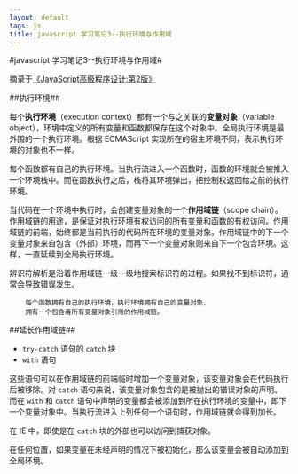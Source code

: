 ```yaml
---
layout: default
tags: js
title: javascript 学习笔记3--执行环境与作用域
---
```


#javascript 学习笔记3--执行环境与作用域#

摘录于[《JavaScript高级程序设计:第2版》](http://book.douban.com/subject/4886879/)

##执行环境##

每个**执行环境**（execution context）都有一个与之关联的**变量对象**（variable object），环境中定义的所有变量和函数都保存在这个对象中。全局执行环境是最外围的一个执行环境。根据 ECMAScript 实现所在的宿主环境不同，表示执行环境的对象也不一样。

每个函数都有自己的执行环境。当执行流进入一个函数时，函数的环境就会被推入一个环境栈中。而在函数执行之后，栈将其环境弹出，把控制权返回给之前的执行环境。

当代码在一个环境中执行时，会创建变量对象的一个**作用域链**（scope chain）。作用域链的用途，是保证对执行环境有权访问的所有变量和函数的有权访问。作用域链的前端，始终都是当前执行的代码所在环境的变量对象。作用域链中的下一个变量对象来自包含（外部）环境，而再下一个变量对象则来自下一个包含环境。这样，一直延续到全局执行环境。

辨识符解析是沿着作用域链一级一级地搜索标识符的过程。如果找不到标识符，通常会导致错误发生。

		每个函数拥有自己的执行环境，执行环境拥有自己的变量对象，
		拥有一个包含着所有变量对象引用的作用域链。

##延长作用域链##

* `try-catch` 语句的 `catch` 块
* `with` 语句

这些语句可以在作用域链的前端临时增加一个变量对象，该变量对象会在代码执行后被移除。对 `catch` 语句来说，该变量对象包含的是被抛出的错误对象的声明。而在 `with` 和 `catch` 语句中声明的变量都会被添加到所在执行环境的变量中，即下一个变量对象中。当执行流进入上列任何一个语句时，作用域链就会得到加长。

在 IE 中，即使是在 `catch` 块的外部也可以访问到捕获对象。

在任何位置，如果变量在未经声明的情况下被初始化，那么该变量会被自动添加到全局环境。





